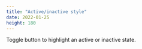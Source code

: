 ```yaml
---
title: "Active/inactive style"
date: 2022-01-25
height: 180
---
```


Toggle button to highlight an active or inactive state.
